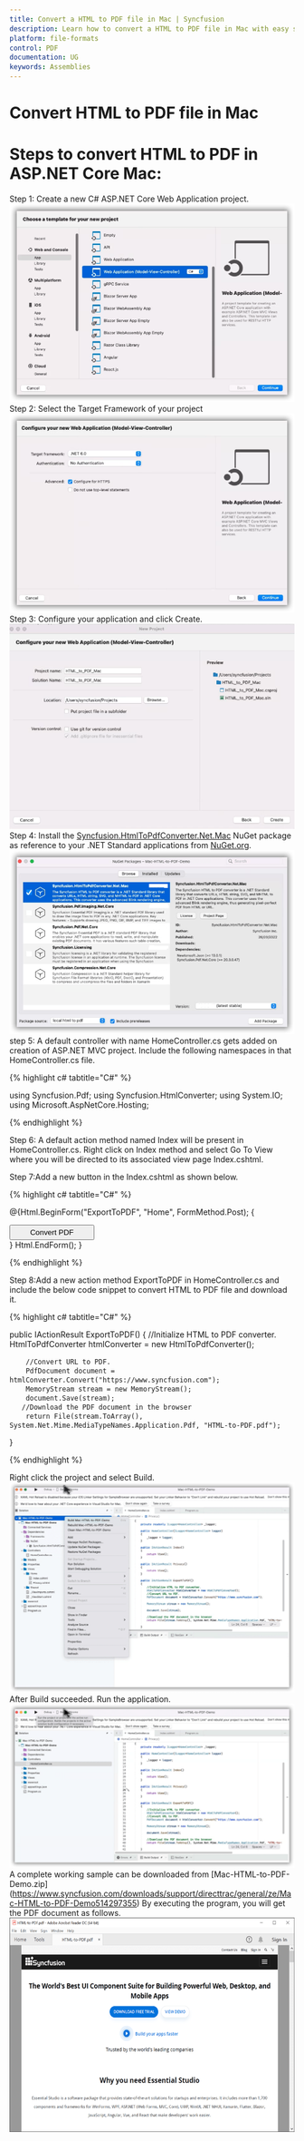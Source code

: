 ```yaml
---
title: Convert a HTML to PDF file in Mac | Syncfusion
description: Learn how to convert a HTML to PDF file in Mac with easy steps using Syncfusion .NET HTML converter library.
platform: file-formats
control: PDF
documentation: UG
keywords: Assemblies
---
```


# Convert HTML to PDF file in Mac
# Steps to convert HTML to PDF in ASP.NET Core Mac:
Step 1: Create a new C# ASP.NET Core Web Application project.
![Mac_step1](htmlconversion_images/mac_step1.png)
Step 2: Select the Target Framework of your project
![Mac_step2](htmlconversion_images/mac_step2.png)
Step 3: Configure your application and click Create.
![Mac_step3](htmlconversion_images/mac_step3.png)
Step 4: Install the [Syncfusion.HtmlToPdfConverter.Net.Mac](https://www.nuget.org/packages/Syncfusion.HtmlToPdfConverter.Net.Mac) NuGet package as reference to your .NET Standard applications from [NuGet.org](https://www.nuget.org/).
![Mac_step4](htmlconversion_images/mac_step4.png)
step 5: A default controller with name HomeController.cs gets added on creation of ASP.NET MVC project. Include the following namespaces in that HomeController.cs file.

{% highlight c# tabtitle="C#" %}

using Syncfusion.Pdf;
using Syncfusion.HtmlConverter;
using System.IO;
using Microsoft.AspNetCore.Hosting;

{% endhighlight %}

Step 6: A default action method named Index will be present in HomeController.cs. Right click on Index method and select Go To View where you will be directed to its associated view page Index.cshtml.

Step 7:Add a new button in the Index.cshtml as shown below.

{% highlight c# tabtitle="C#" %}

@{Html.BeginForm("ExportToPDF", "Home", FormMethod.Post);
{
<div>
    <input type="submit" value="Convert PDF" style="width:150px;height:27px" />
</div>
}
Html.EndForm();
}

{% endhighlight %}

Step 8:Add a new action method ExportToPDF in HomeController.cs and include the below code snippet to convert HTML to PDF file and download it.

{% highlight c# tabtitle="C#" %}

public IActionResult ExportToPDF()
{
        //Initialize HTML to PDF converter.
        HtmlToPdfConverter htmlConverter = new HtmlToPdfConverter();

        //Convert URL to PDF.
        PdfDocument document = htmlConverter.Convert("https://www.syncfusion.com");
        MemoryStream stream = new MemoryStream();
        document.Save(stream);
       //Download the PDF document in the browser
        return File(stream.ToArray(), System.Net.Mime.MediaTypeNames.Application.Pdf, "HTML-to-PDF.pdf");

}

{% endhighlight %}

Right click the project and select Build.
![Mac_step5](htmlconversion_images/mac_step5.png)
After Build succeeded. Run the application.
![Mac_step6](htmlconversion_images/mac_step6.png)
A complete working sample can be downloaded from [Mac-HTML-to-PDF-Demo.zip] (https://www.syncfusion.com/downloads/support/directtrac/general/ze/Mac-HTML-to-PDF-Demo514297355)
By executing the program, you will get the PDF document as follows.
![HTMLTOPDF](htmlconversion_images/outputscreenshot.png)

